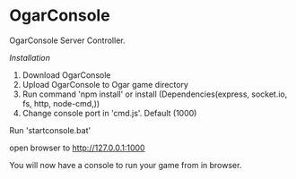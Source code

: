 # OgarConsole

OgarConsole Server Controller.

*Installation*

1. Download OgarConsole
2. Upload OgarConsole to Ogar game directory
3. Run command 'npm install' or install (Dependencies(express, socket.io, fs, http, node-cmd,))
4. Change console port in 'cmd.js'. Default (1000)

Run 'startconsole.bat'

open browser to http://127.0.0.1:1000

You will now have a console to run your game from in browser.
